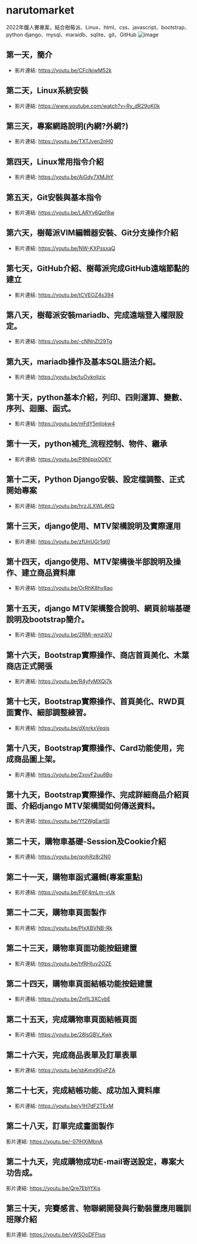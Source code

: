 # narutomarket
2022年鐵人賽專案，結合樹莓派、Linux、html、css、javascript、bootstrap、python django、mysql、maraidb、sqlite、git、GitHub
![image](https://user-images.githubusercontent.com/109893487/199661971-ed86a8ff-42ae-4684-85c0-1ed3dff9694a.png)
## 第一天，簡介
- 影片連結: https://youtu.be/CFcIkjwM52k
## 第二天，Linux系統安裝
- 影片連結: https://www.youtube.com/watch?v=Ry_dR29oK0k
## 第三天，專案網路說明(內網?外網?)
- 影片連結: https://youtu.be/TXTJven2nH0
## 第四天，Linux常用指令介紹
- 影片連結: https://youtu.be/AiGdy7XMJhY
## 第五天，Git安裝與基本指令
- 影片連結: https://youtu.be/LARYv6Qpf8w
## 第六天，樹莓派VIM編輯器安裝、Git分支操作介紹
- 影片連結: https://youtu.be/NW-KXPssxaQ
## 第七天，GitHub介紹、樹莓派完成GitHub遠端節點的建立
- 影片連結: https://youtu.be/tCVEOZ4s394
## 第八天，樹莓派安裝mariadb、完成遠端登入權限設定。
- 影片連結: https://youtu.be/-cNNnZt29Tg
## 第九天，mariadb操作及基本SQL語法介紹。
- 影片連結: https://youtu.be/tuOvknIjzic
## 第十天，python基本介紹，列印、四則運算、變數、序列、迴圈、函式。
- 影片連結: https://youtu.be/mFdY5mlokw4
## 第十一天，python補充_流程控制、物件、繼承
- 影片連結: https://youtu.be/P8NIpjx0O6Y
## 第十二天，Python Django安裝、設定檔調整、正式開始專案
- 影片連結: https://youtu.be/hrzJLXWL4KQ
## 第十三天，django使用、MTV架構說明及實際運用
- 影片連結: https://youtu.be/zfUnUGr1qt0
## 第十四天，django使用、MTV架構後半部說明及操作、建立商品資料庫
- 影片連結: https://youtu.be/OrRhK8hy8ao
## 第十五天，django MTV架構整合說明、網頁前端基礎說明及bootstrap簡介。
- 影片連結: https://youtu.be/2RMj-wnziXU
## 第十六天，Bootstrap實際操作、商店首頁美化、木葉商店正式開張
- 影片連結: https://youtu.be/R4yfyMXQj7k
## 第十七天，Bootstrap實際操作、首頁美化、RWD頁面實作、細部調整練習。
- 影片連結: https://youtu.be/dXnrkxVeqis
## 第十八天，Bootstrap實際操作、Card功能使用，完成商品圖上架。
- 影片連結: https://youtu.be/ZxoyF2uu8Bo
## 第十九天，Bootstrap實際操作、完成詳細商品介紹頁面、介紹django MTV架構間如何傳送資料。
- 影片連結: https://youtu.be/Yf2WgEartSI
## 第二十天，購物車基礎-Session及Cookie介紹
- 影片連結: https://youtu.be/qojhRz8r2N0
## 第二十一天，購物車函式邏輯(專案重點)
- 影片連結: https://youtu.be/F6F4mLm-vUk
## 第二十二天，購物車頁面製作
- 影片連結: https://youtu.be/PIxXBVNB-Rk
## 第二十三天，購物車頁面功能按鈕建置
- 影片連結: https://youtu.be/hfRHIuy2OZE
## 第二十四天，購物車頁面結帳功能按鈕建置
- 影片連結: https://youtu.be/ZnflL3XCvbE
## 第二十五天，完成購物車頁面結帳頁面
- 影片連結: https://youtu.be/28lsGBV_Kwk
## 第二十六天，完成商品表單及訂單表單
- 影片連結: https://youtu.be/sbKmx9GvPZA
## 第二十七天，完成結帳功能、成功加入資料庫
- 影片連結: https://youtu.be/y1H7dF2TExM
## 第二十八天，訂單完成畫面製作
影片連結: https://youtu.be/-07lHXiMbnA
## 第二十九天，完成購物成功E-mail寄送設定，專案大功告成。
影片連結: https://youtu.be/Qre7EbYfXis
## 第三十天，完賽感言、物聯網開發與行動裝置應用職訓班隊介紹
影片連結: https://youtu.be/yWSOoDFFtus




